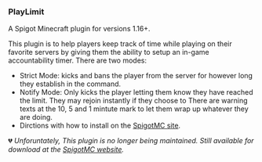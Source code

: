 ### PlayLimit
A Spigot Minecraft plugin for versions 1.16+. 

This plugin is to help players keep track of time while playing on their favorite servers by giving them the ability to setup an in-game accountability timer. There are two modes:
- Strict Mode: kicks and bans the player from the server for however long they establish in the command. 
- Notify Mode: Only kicks the player letting them know they have reached the limit. They may rejoin instantly if they choose to
There are warning texts at the 10, 5 and 1 mintute mark to let them wrap up whatever they are doing.
- Dirctions with how to install on the [SpigotMC site](https://www.spigotmc.org/resources/playlimit.81453/).

:broken_heart: *Unforuntately, This plugin is no longer being maintained. Still available for download at the [SpigotMC website](https://www.spigotmc.org/resources/playlimit.81453/).*
